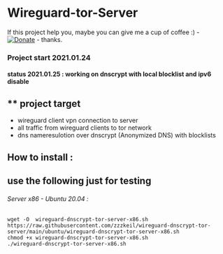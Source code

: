 # Wireguard-tor-Server 
If this project help you, maybe you can give me a cup of coffee :)  - [![Donate](https://img.shields.io/badge/Donate-PayPal-green.svg)](https://www.paypal.com/donate/?hosted_button_id=WGCNYVFKTHC3C) - thanks.

### Project start 2021.01.24

#### status 2021.01.25 : working on dnscrypt with local blocklist and ipv6 disable

## ** project target 
* wireguard client vpn connection to server 
* all traffic from wireguard clients to tor network
* dns nameresulotion over dnscrypt (Anonymized DNS) with blocklists


## How to install :  
## use the following just for testing 

###### Server x86 - Ubuntu 20.04 :
```
wget -O  wireguard-dnscrypt-tor-server-x86.sh https://raw.githubusercontent.com/zzzkeil/wireguard-dnscrypt-tor-server/main/ubuntu/wireguard-dnscrypt-tor-server-x86.sh
chmod +x wireguard-dnscrypt-tor-server-x86.sh
./wireguard-dnscrypt-tor-server-x86.sh
```




